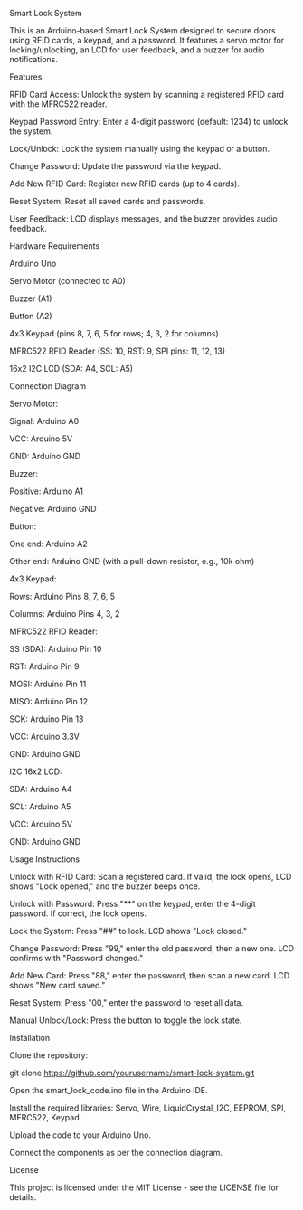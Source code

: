 Smart Lock System

This is an Arduino-based Smart Lock System designed to secure doors using RFID cards, a keypad, and a password. It features a servo motor for locking/unlocking, an LCD for user feedback, and a buzzer for audio notifications.

Features





RFID Card Access: Unlock the system by scanning a registered RFID card with the MFRC522 reader.



Keypad Password Entry: Enter a 4-digit password (default: 1234) to unlock the system.



Lock/Unlock: Lock the system manually using the keypad or a button.



Change Password: Update the password via the keypad.



Add New RFID Card: Register new RFID cards (up to 4 cards).



Reset System: Reset all saved cards and passwords.



User Feedback: LCD displays messages, and the buzzer provides audio feedback.

Hardware Requirements





Arduino Uno



Servo Motor (connected to A0)



Buzzer (A1)



Button (A2)



4x3 Keypad (pins 8, 7, 6, 5 for rows; 4, 3, 2 for columns)



MFRC522 RFID Reader (SS: 10, RST: 9, SPI pins: 11, 12, 13)



16x2 I2C LCD (SDA: A4, SCL: A5)

Connection Diagram

Servo Motor:





Signal: Arduino A0



VCC: Arduino 5V



GND: Arduino GND

Buzzer:





Positive: Arduino A1



Negative: Arduino GND

Button:





One end: Arduino A2



Other end: Arduino GND (with a pull-down resistor, e.g., 10k ohm)

4x3 Keypad:





Rows: Arduino Pins 8, 7, 6, 5



Columns: Arduino Pins 4, 3, 2

MFRC522 RFID Reader:





SS (SDA): Arduino Pin 10



RST: Arduino Pin 9



MOSI: Arduino Pin 11



MISO: Arduino Pin 12



SCK: Arduino Pin 13



VCC: Arduino 3.3V



GND: Arduino GND

I2C 16x2 LCD:





SDA: Arduino A4



SCL: Arduino A5



VCC: Arduino 5V



GND: Arduino GND

Usage Instructions





Unlock with RFID Card: Scan a registered card. If valid, the lock opens, LCD shows "Lock opened," and the buzzer beeps once.



Unlock with Password: Press "**" on the keypad, enter the 4-digit password. If correct, the lock opens.



Lock the System: Press "##" to lock. LCD shows "Lock closed."



Change Password: Press "99," enter the old password, then a new one. LCD confirms with "Password changed."



Add New Card: Press "88," enter the password, then scan a new card. LCD shows "New card saved."



Reset System: Press "00," enter the password to reset all data.



Manual Unlock/Lock: Press the button to toggle the lock state.

Installation





Clone the repository:

git clone https://github.com/yourusername/smart-lock-system.git



Open the smart_lock_code.ino file in the Arduino IDE.



Install the required libraries: Servo, Wire, LiquidCrystal_I2C, EEPROM, SPI, MFRC522, Keypad.



Upload the code to your Arduino Uno.



Connect the components as per the connection diagram.

License

This project is licensed under the MIT License - see the LICENSE file for details.
